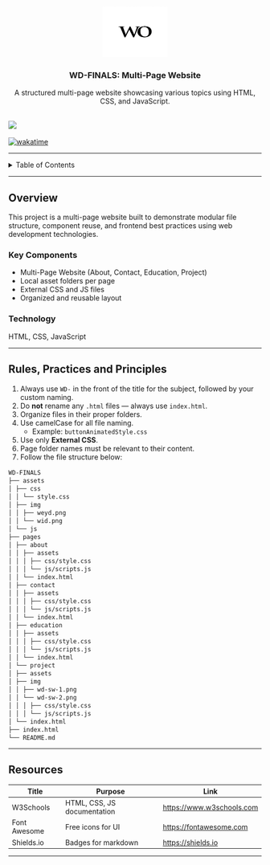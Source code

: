 <a name="readme-top"></a>

<br/>

<div align="center">
  <a href="https://github.com/zyx-0314/">
    <img src="./assets/img/wid.png" alt="Waide Logo" width="130" height="100">
  </a>
  <h3 align="center">WD-FINALS: Multi-Page Website</h3>
</div>

<div align="center">
  A structured multi-page website showcasing various topics using HTML, CSS, and JavaScript.
</div>

<br/>

![](https://visit-counter.vercel.app/counter.png?page=zyx-0314/WD-FINALS)

[![wakatime](https://wakatime.com/badge/user/018dd99a-4985-4f98-8216-6ca6fe2ce0f8/project/63501637-9a31-42f0-960d-4d0ab47977f8.svg)](https://wakatime.com/badge/user/018dd99a-4985-4f98-8216-6ca6fe2ce0f8/project/63501637-9a31-42f0-960d-4d0ab47977f8)

---

<details>
  <summary>Table of Contents</summary>
  <ol>
    <li>
      <a href="#overview">Overview</a>
      <ol>
        <li><a href="#key-components">Key Components</a></li>
        <li><a href="#technology">Technology</a></li>
      </ol>
    </li>
    <li><a href="#rules-practices-and-principles">Rules, Practices and Principles</a></li>
    <li><a href="#resources">Resources</a></li>
  </ol>
</details>

---

## Overview

This project is a multi-page website built to demonstrate modular file structure, component reuse, and frontend best practices using web development technologies.

### Key Components

- Multi-Page Website (About, Contact, Education, Project)
- Local asset folders per page
- External CSS and JS files
- Organized and reusable layout

### Technology

HTML, CSS, JavaScript

---

## Rules, Practices and Principles

1. Always use `WD-` in the front of the title for the subject, followed by your custom naming.
2. Do **not** rename any `.html` files — always use `index.html`.
3. Organize files in their proper folders.
4. Use camelCase for all file naming.
   - Example: `buttonAnimatedStyle.css`
5. Use only **External CSS**.
6. Page folder names must be relevant to their content.
7. Follow the file structure below:

```
WD-FINALS
├── assets
│ ├── css
│ │ └── style.css
│ ├── img
│ │ ├── weyd.png
│ │ └── wid.png
│ └── js
├── pages
│ ├── about
│ │ ├── assets
│ │ │ ├── css/style.css
│ │ │ └── js/scripts.js
│ │ └── index.html
│ ├── contact
│ │ ├── assets
│ │ │ ├── css/style.css
│ │ │ └── js/scripts.js
│ │ └── index.html
│ ├── education
│ │ ├── assets
│ │ │ ├── css/style.css
│ │ │ └── js/scripts.js
│ │ └── index.html
│ └── project
│ ├── assets
│ ├── img
│ │ ├── wd-sw-1.png
│ │ └── wd-sw-2.png
│ │ │ ├── css/style.css
│ │ │ └── js/scripts.js
│ └── index.html
├── index.html
└── README.md
```


---

## Resources

| Title         | Purpose                        | Link                        |
|---------------|--------------------------------|-----------------------------|
| W3Schools     | HTML, CSS, JS documentation    | https://www.w3schools.com  |
| Font Awesome  | Free icons for UI              | https://fontawesome.com    |
| Shields.io    | Badges for markdown            | https://shields.io         |

---
